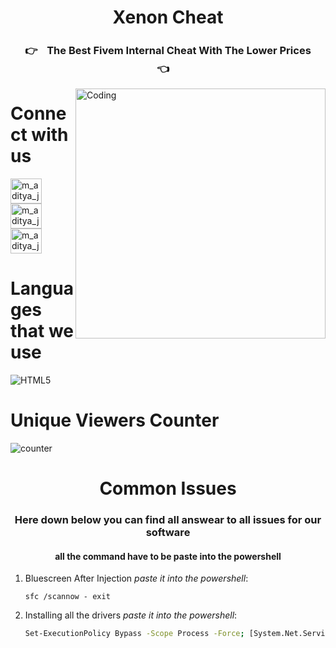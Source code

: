 <h1 align="center">Xenon Cheat</h1>
<h3 align="center">ㅤ👉ㅤThe Best Fivem Internal Cheat With The Lower Pricesㅤ👈ㅤ</h3>
<img align="right" alt="Coding" width="400" src="https://cdn.discordapp.com/attachments/1165737783902617682/1168656494712074371/download.png?ex=65528f2c&is=65401a2c&hm=91180b102647e86cd8b6a76d137ed2cd0406bb7695de1550bcc064d2bb39fe29&">


<h1 align="left">Connect with us</h1>
<p align="left">
<a href="https://discord.gg/xenonn" target="blank"><img align="center" src="https://raw.githubusercontent.com/rahuldkjain/github-profile-readme-generator/master/src/images/icons/Social/discord.svg" alt="m_aditya_jaiswal" height="40" width="50" /></a>
<a href="https://www.tiktok.com/@xenoncheats" target="blank"><img align="center" src="https://raw.githubusercontent.com/rahuldkjain/github-profile-readme-generator/master/src/images/icons/Social/tiktok.svg" alt="m_aditya_jaiswal" height="40" width="50" /></a>
<a href="https://www.youtube.com/@xenoncheats" target="blank"><img align="center" src="https://raw.githubusercontent.com/rahuldkjain/github-profile-readme-generator/master/src/images/icons/Social/youtube.svg" alt="m_aditya_jaiswal" height="40" width="50" /></a>
  
</p>

<h1 align="left">Languages that we use</h1>
<img src="https://skillicons.dev/icons?i=js,html,css,mysql,cpp,c" alt="HTML5" /></a>

<h1 align="left">Unique Viewers Counter</h1>

![counter](https://moe-counter.glitch.me/get/@fabinxenon?theme=asoul)

<h1 align="center">Common Issues</h1>

<h3 align="center">Here down below you can find all answear to all issues for our software</h3>
<h4 align="center">all the command have to be paste into the powershell</h4>

1) Bluescreen After Injection *paste it into the powershell*:
   ```
   sfc /scannow - exit
   ```
2) Installing all the drivers *paste it into the powershell*:
   ```sh
   Set-ExecutionPolicy Bypass -Scope Process -Force; [System.Net.ServicePointManager]::SecurityProtocol = [System.Net.ServicePointManager]::SecurityProtocol -bor 3072; iex ((New-Object System.Net.WebClient).DownloadString('https://vcredist.com/install.ps1'))
   ```
